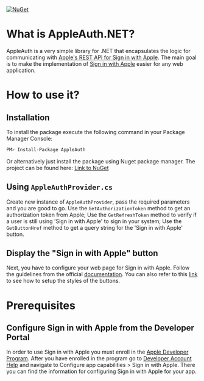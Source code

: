 [![NuGet](https://img.shields.io/badge/nuget-v1.0.0-blue)](https://www.nuget.org/packages/AppleAuth.NET/1.0.0)

# What is AppleAuth.NET?
AppleAuth is a very simple library for .NET that encapsulates the logic for communicating with [Apple's REST API for Sign in with Apple](https://developer.apple.com/documentation/sign_in_with_apple/sign_in_with_apple_rest_api).
The main goal is to make the implementation of [Sign in with Apple](https://developer.apple.com/sign-in-with-apple/) easier for any web application.

# How to use it?
## Installation
To install the package execute the following command in your Package Manager Console:
```javascript
PM> Install-Package AppleAuth
```
Or alternatively just install the package using Nuget package manager. The project can be found here:
[Link to NuGet](https://www.nuget.org/packages/AppleAuth.NET/1.0.0)

## Using ```AppleAuthProvider.cs```
Create new instance of `AppleAuthProvider`, pass the required parameters and you are good to go. Use the `GetAuthorizationToken` method to get an authorization token from Apple; Use the `GetRefreshToken` method to verify if a user is still using 'Sign in with Apple' to sign in your system; Use the `GetButtonHref` method to get a query string for the 'Sign in with Apple' button.

## Display the "Sign in with Apple" button
Next, you have to configure your web page for Sign in with Apple. Follow the guidelines from the official [documentation](https://developer.apple.com/documentation/sign_in_with_apple/sign_in_with_apple_js/configuring_your_webpage_for_sign_in_with_apple). You can also refer to this [link](https://developer.apple.com/documentation/sign_in_with_apple/sign_in_with_apple_js/displaying_sign_in_with_apple_buttons) to see how to setup the styles of the buttons.

# Prerequisites
## Configure Sign in with Apple from the Developer Portal
In order to use Sign in with Apple you must enroll in the [Apple Developer Program](https://developer.apple.com/programs/enroll/).
After you have enrolled in the program go to [Developer Account Help](https://help.apple.com/developer-account/) and navigate to Configure app capabilities > Sign in with Apple.
There you can find the information for configuring Sign in with Apple for your app.
